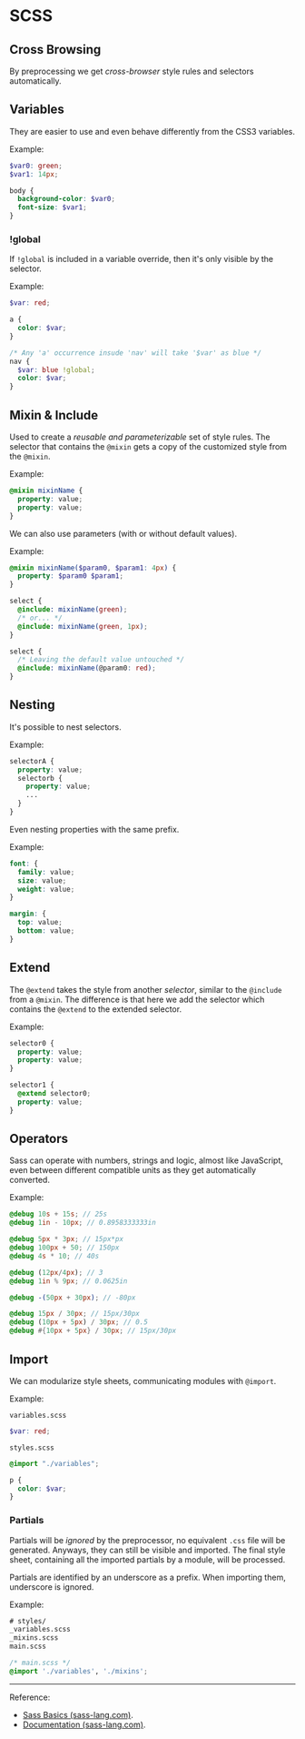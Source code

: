 # SCSS

## Cross Browsing

By preprocessing we get *cross-browser* style rules and selectors automatically.

## Variables

They are easier to use and even behave differently from the CSS3 variables.

Example:

```scss
$var0: green;
$var1: 14px;

body {
  background-color: $var0;
  font-size: $var1;
}
```

### !global

If `!global` is included in a variable override, then it's only visible by the selector.

Example:

```scss
$var: red;

a {
  color: $var;
}

/* Any 'a' occurrence insude 'nav' will take '$var' as blue */
nav {
  $var: blue !global;
  color: $var;
}
```

## Mixin & Include

Used to create a *reusable and parameterizable* set of style rules. The selector that contains the `@mixin` gets a copy of the customized style from the `@mixin`.

Example:

```scss
@mixin mixinName {
  property: value;
  property: value;
}
```

We can also use parameters (with or without default values).

Example:

```scss
@mixin mixinName($param0, $param1: 4px) {
  property: $param0 $param1;
}

select {
  @include: mixinName(green);
  /* or... */
  @include: mixinName(green, 1px);
}

select {
  /* Leaving the default value untouched */
  @include: mixinName(@param0: red);
}
```

## Nesting

It's possible to nest selectors.

Example:

```scss
selectorA {
  property: value;
  selectorb {
    property: value;
    ...
  }
}
```

Even nesting properties with the same prefix.

Example:

```scss
font: {
  family: value;
  size: value;
  weight: value;
}

margin: {
  top: value;
  bottom: value;
}
```

## Extend

The `@extend` takes the style from another *selector*, similar to the `@include` from a `@mixin`. The difference is that here we add the selector which contains the `@extend` to the extended selector.

Example:

```scss
selector0 {
  property: value;
  property: value;
}

selector1 {
  @extend selector0;
  property: value;
}
```

## Operators

Sass can operate with numbers, strings and logic, almost like JavaScript, even between different compatible units as they get automatically converted.

Example:

```scss
@debug 10s + 15s; // 25s
@debug 1in - 10px; // 0.8958333333in

@debug 5px * 3px; // 15px*px
@debug 100px + 50; // 150px
@debug 4s * 10; // 40s

@debug (12px/4px); // 3
@debug 1in % 9px; // 0.0625in

@debug -(50px + 30px); // -80px

@debug 15px / 30px; // 15px/30px
@debug (10px + 5px) / 30px; // 0.5
@debug #{10px + 5px} / 30px; // 15px/30px
```

## Import

We can modularize style sheets, communicating modules with `@import`.

Example:

`variables.scss`

```scss
$var: red;
```

`styles.scss`

```scss
@import "./variables";

p {
  color: $var;
}
```

### Partials

Partials will be *ignored* by the preprocessor, no equivalent `.css` file will be generated. Anyways, they can still be visible and imported. The final style sheet, containing all the imported partials by a module, will be processed.

Partials are identified by an underscore as a prefix. When importing them, underscore is ignored.

Example:

```txt
# styles/
_variables.scss
_mixins.scss
main.scss
```

```scss
/* main.scss */
@import './variables', './mixins';
```

----

Reference:

- [Sass Basics (sass-lang.com)](https://sass-lang.com/guide).
- [Documentation (sass-lang.com)](https://sass-lang.com/documentation).
